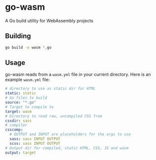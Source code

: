 # go-wasm
A Go build utility for WebAssembly projects

## Building
```sh
go build -o wasm *.go
```

## Usage
go-wasm reads from a `wasm.yml` file in your current directory. Here is an example `wasm.yml` file:
```yml
# directory to use as static dir for HTML
static: static
# Go files to build
source: "*.go"
# Target to compile to
target: wasm
# Directory to read raw, uncompiled CSS from
cssdir: sass
# compiler 
csscomp:
  # OUTPUT and INPUT are placeholders for the args to use
  sass: sass INPUT OUTPUT
  scss: sass INPUT OUTPUT
# Output dir for compiled, static HTML, CSS, JS and wasm
output: target
```